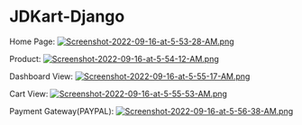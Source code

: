 # JDKart-Django

Home Page:
[![Screenshot-2022-09-16-at-5-53-28-AM.png](https://i.postimg.cc/d1tR2SgX/Screenshot-2022-09-16-at-5-53-28-AM.png)](https://postimg.cc/mcJFRVLN)

Product:
[![Screenshot-2022-09-16-at-5-54-12-AM.png](https://i.postimg.cc/GtDjtTWh/Screenshot-2022-09-16-at-5-54-12-AM.png)](https://postimg.cc/4HJcFy4r)

Dashboard View:
[![Screenshot-2022-09-16-at-5-55-17-AM.png](https://i.postimg.cc/zB6jqFPc/Screenshot-2022-09-16-at-5-55-17-AM.png)](https://postimg.cc/ygh9PcKm)

Cart View:
[![Screenshot-2022-09-16-at-5-55-53-AM.png](https://i.postimg.cc/s2nmNrPy/Screenshot-2022-09-16-at-5-55-53-AM.png)](https://postimg.cc/DWX1SRYY)

Payment Gateway(PAYPAL):
[![Screenshot-2022-09-16-at-5-56-38-AM.png](https://i.postimg.cc/k4BsrpwS/Screenshot-2022-09-16-at-5-56-38-AM.png)](https://postimg.cc/FdX33GMF)
